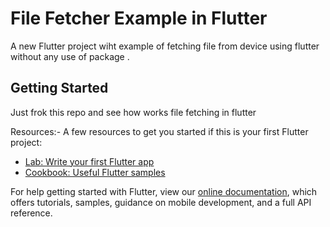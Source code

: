 # File Fetcher Example in Flutter

A new Flutter project wiht example of fetching file from device using flutter without any use of package .

## Getting Started

Just frok this repo and see how works file fetching in flutter


Resources:-
A few resources to get you started if this is your first Flutter project:

- [Lab: Write your first Flutter app](https://flutter.dev/docs/get-started/codelab)
- [Cookbook: Useful Flutter samples](https://flutter.dev/docs/cookbook)

For help getting started with Flutter, view our
[online documentation](https://flutter.dev/docs), which offers tutorials,
samples, guidance on mobile development, and a full API reference.
